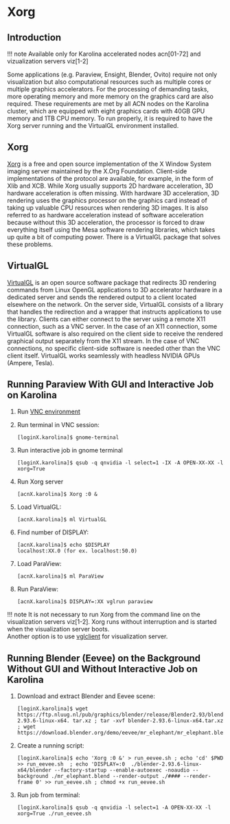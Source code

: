 # Xorg

## Introduction

!!! note
    Available only for Karolina accelerated nodes acn[01-72] and vizualization servers viz[1-2]

Some applications (e.g. Paraview, Ensight, Blender, Ovito) require not only visualization but also computational resources such as multiple cores or multiple graphics accelerators. For the processing of demanding tasks, more operating memory and more memory on the graphics card are also required. These requirements are met by all ACN nodes on the Karolina cluster, which are equipped with eight graphics cards with 40GB GPU memory and 1TB CPU memory. To run properly, it is required to have the Xorg server running and the VirtualGL environment installed.

## Xorg

[Xorg][a] is a free and open source implementation of the X Window System imaging server maintained by the X.Org Foundation. Client-side implementations of the protocol are available, for example, in the form of Xlib and XCB. While Xorg usually supports 2D hardware acceleration, 3D hardware acceleration is often missing. With hardware 3D acceleration, 3D rendering uses the graphics processor on the graphics card instead of taking up valuable CPU resources when rendering 3D images. It is also referred to as hardware acceleration instead of software acceleration because without this 3D acceleration, the processor is forced to draw everything itself using the Mesa software rendering libraries, which takes up quite a bit of computing power. There is a VirtualGL package that solves these problems.

## VirtualGL

[VirtualGL][b] is an open source software package that redirects 3D rendering commands from Linux OpenGL applications to 3D accelerator hardware in a dedicated server and sends the rendered output to a client located elsewhere on the network. On the server side, VirtualGL consists of a library that handles the redirection and a wrapper that instructs applications to use the library. Clients can either connect to the server using a remote X11 connection, such as a VNC server. In the case of an X11 connection, some VirtualGL software is also required on the client side to receive the rendered graphical output separately from the X11 stream. In the case of VNC connections, no specific client-side software is needed other than the VNC client itself. VirtualGL works seamlessly with headless NVIDIA GPUs (Ampere, Tesla).

## Running Paraview With GUI and Interactive Job on Karolina

1. Run [VNC environment][1]

1. Run terminal in VNC session:

    ```console
    [loginX.karolina]$ gnome-terminal
    ```

1. Run interactive job in gnome terminal

    ```console
    [loginX.karolina]$ qsub -q qnvidia -l select=1 -IX -A OPEN-XX-XX -l xorg=True
    ```

1. Run Xorg server

    ```console
    [acnX.karolina]$ Xorg :0 &
    ```

1. Load VirtualGL:

    ```console
    [acnX.karolina]$ ml VirtualGL
    ```

1. Find number of DISPLAY:

    ```console
    [acnX.karolina]$ echo $DISPLAY
    localhost:XX.0 (for ex. localhost:50.0)
    ```

1. Load ParaView:

    ```console
    [acnX.karolina]$ ml ParaView
    ```

1. Run ParaView:

    ```console
    [acnX.karolina]$ DISPLAY=:XX vglrun paraview
    ```

!!! note
    It is not necessary to run Xorg from the command line on the visualization servers viz[1-2]. Xorg runs without interruption and is started when the visualization server boots.<br> Another option is to use [vglclient][2] for visualization server.

## Running Blender (Eevee) on the Background Without GUI and Without Interactive Job on Karolina

1. Download and extract Blender and Eevee scene:

    ```console
    [loginX.karolina]$ wget https://ftp.nluug.nl/pub/graphics/blender/release/Blender2.93/blender-2.93.6-linux-x64. tar.xz ; tar -xvf blender-2.93.6-linux-x64.tar.xz ; wget https://download.blender.org/demo/eevee/mr_elephant/mr_elephant.blend
    ```

1. Create a running script:

    ```console
    [loginX.karolina]$ echo 'Xorg :0 &' > run_eevee.sh ; echo 'cd' $PWD  >> run_eevee.sh  ; echo 'DISPLAY=:0  ./blender-2.93.6-linux-x64/blender --factory-startup --enable-autoexec -noaudio --background ./mr_elephant.blend --render-output ./#### --render-frame 0' >> run_eevee.sh ; chmod +x run_eevee.sh
    ```

1. Run job from terminal:

    ```console
    [loginX.karolina]$ qsub -q qnvidia -l select=1 -A OPEN-XX-XX -l xorg=True ./run_eevee.sh
    ```

[1]: ./vnc.md
[2]: ../../../software/viz/vgl.md

[a]: https://www.x.org/wiki/
[b]: https://virtualgl.org/
